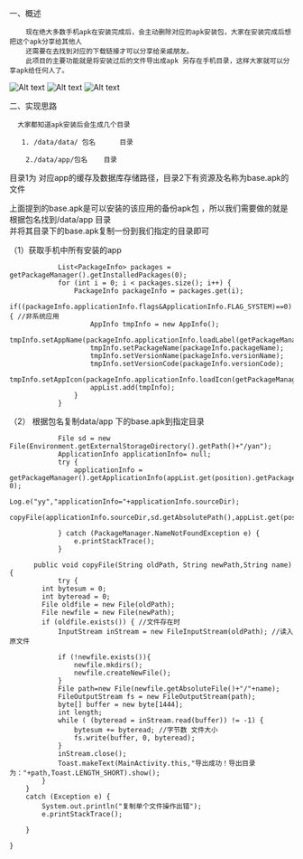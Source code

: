 一、概述

        现在绝大多数手机apk在安装完成后，会主动删除对应的apk安装包，大家在安装完成后想把这个apk分享给其他人
        还需要在去找到对应的下载链接才可以分享给亲戚朋友。
        此项目的主要功能就是将安装过后的文件导出成apk 另存在手机目录，这样大家就可以分享apk给任何人了。


![Alt text](/7a45ddf779cd2576fda8997d50c3789.jpg)
![Alt text](/4b29023f124b7f023320f9b24960ebf.jpg)
![Alt text](/04addc33d3eedcf142c014774db5641.jpg)

二、实现思路

      大家都知道apk安装后会生成几个目录

       1. /data/data/ 包名      目录

        2./data/app/包名    目录

目录1为 对应app的缓存及数据库存储路径，目录2下有资源及名称为base.apk的文件

上面提到的base.apk是可以安装的该应用的备份apk包  ，所以我们需要做的就是根据包名找到/data/app  目录  
并将其目录下的base.apk复制一份到我们指定的目录即可

（1）获取手机中所有安装的app


                List<PackageInfo> packages = getPackageManager().getInstalledPackages(0);
                for (int i = 0; i < packages.size(); i++) {
                    PackageInfo packageInfo = packages.get(i);
                    if((packageInfo.applicationInfo.flags&ApplicationInfo.FLAG_SYSTEM)==0) { //非系统应用
                        AppInfo tmpInfo = new AppInfo();
                        tmpInfo.setAppName(packageInfo.applicationInfo.loadLabel(getPackageManager()).toString());
                        tmpInfo.setPackageName(packageInfo.packageName);
                        tmpInfo.setVersionName(packageInfo.versionName);
                        tmpInfo.setVersionCode(packageInfo.versionCode);
                        tmpInfo.setAppIcon(packageInfo.applicationInfo.loadIcon(getPackageManager()));
                        appList.add(tmpInfo);
                    }
                }
（2） 根据包名复制data/app 下的base.apk到指定目录


                File sd = new File(Environment.getExternalStorageDirectory().getPath()+"/yan");
                ApplicationInfo applicationInfo= null;
                try {
                    applicationInfo = getPackageManager().getApplicationInfo(appList.get(position).getPackageName(), 0);
                    Log.e("yy","applicationInfo="+applicationInfo.sourceDir);
                 copyFile(applicationInfo.sourceDir,sd.getAbsolutePath(),appList.get(position).getAppName()+".apk");

                } catch (PackageManager.NameNotFoundException e) {
                    e.printStackTrace();
                }
                
          public void copyFile(String oldPath, String newPath,String name) {
                try {
            int bytesum = 0;
            int byteread = 0;
            File oldfile = new File(oldPath);
            File newfile = new File(newPath);
            if (oldfile.exists()) { //文件存在时
                InputStream inStream = new FileInputStream(oldPath); //读入原文件

                if (!newfile.exists()){
                    newfile.mkdirs();
                    newfile.createNewFile();
                }
                File path=new File(newfile.getAbsoluteFile()+"/"+name);
                FileOutputStream fs = new FileOutputStream(path);
                byte[] buffer = new byte[1444];
                int length;
                while ( (byteread = inStream.read(buffer)) != -1) {
                    bytesum += byteread; //字节数 文件大小
                    fs.write(buffer, 0, byteread);
                }
                inStream.close();
                Toast.makeText(MainActivity.this,"导出成功！导出目录为："+path,Toast.LENGTH_SHORT).show();
            }
        }
        catch (Exception e) {
            System.out.println("复制单个文件操作出错");
            e.printStackTrace();

        }

    }
                
